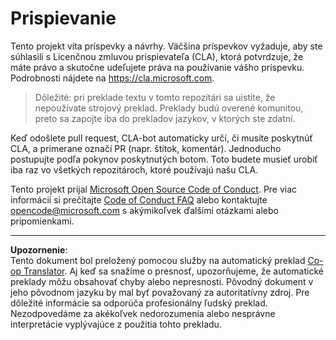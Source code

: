 <!--
CO_OP_TRANSLATOR_METADATA:
{
  "original_hash": "d6f80293fa9c213283eac7e79b078671",
  "translation_date": "2025-08-28T08:10:19+00:00",
  "source_file": "CONTRIBUTING.md",
  "language_code": "sk"
}
-->
# Prispievanie

Tento projekt víta príspevky a návrhy. Väčšina príspevkov vyžaduje, aby ste súhlasili s Licenčnou zmluvou prispievateľa (CLA), ktorá potvrdzuje, že máte právo a skutočne udeľujete práva na používanie vášho príspevku. Podrobnosti nájdete na https://cla.microsoft.com.

> Dôležité: pri preklade textu v tomto repozitári sa uistite, že nepoužívate strojový preklad. Preklady budú overené komunitou, preto sa zapojte iba do prekladov jazykov, v ktorých ste zdatní.

Keď odošlete pull request, CLA-bot automaticky určí, či musíte poskytnúť CLA, a primerane označí PR (napr. štítok, komentár). Jednoducho postupujte podľa pokynov poskytnutých botom. Toto budete musieť urobiť iba raz vo všetkých repozitároch, ktoré používajú našu CLA.

Tento projekt prijal [Microsoft Open Source Code of Conduct](https://opensource.microsoft.com/codeofconduct/).
Pre viac informácií si prečítajte [Code of Conduct FAQ](https://opensource.microsoft.com/codeofconduct/faq/) 
alebo kontaktujte [opencode@microsoft.com](mailto:opencode@microsoft.com) s akýmikoľvek ďalšími otázkami alebo pripomienkami.

---

**Upozornenie**:  
Tento dokument bol preložený pomocou služby na automatický preklad [Co-op Translator](https://github.com/Azure/co-op-translator). Aj keď sa snažíme o presnosť, upozorňujeme, že automatické preklady môžu obsahovať chyby alebo nepresnosti. Pôvodný dokument v jeho pôvodnom jazyku by mal byť považovaný za autoritatívny zdroj. Pre dôležité informácie sa odporúča profesionálny ľudský preklad. Nezodpovedáme za akékoľvek nedorozumenia alebo nesprávne interpretácie vyplývajúce z použitia tohto prekladu.